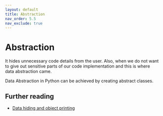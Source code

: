 ```yaml
---
layout: default
title: Abstraction
nav_order: 5.5
nav_exclude: true
---
```

# Abstraction

It hides unnecessary code details from the user. Also,  when we do not want to give out sensitive parts of our code implementation and this is where data abstraction came.

Data Abstraction in Python can be achieved by creating abstract classes.

## Further reading
- [Data hiding and object printing](https://www.geeksforgeeks.org/object-oriented-programming-in-python-set-2-data-hiding-and-object-printing/)
